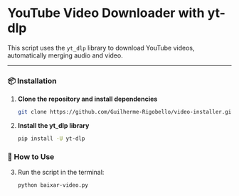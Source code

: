 # YouTube Video Downloader with yt-dlp

This script uses the `yt_dlp` library to download YouTube videos, automatically merging audio and video.

---


### 📦 Installation

1. **Clone the repository and install dependencies**
   
   ```bash
   git clone https://github.com/Guilherme-Rigobello/video-installer.git
   
2. **Install the yt_dlp library**  
   ```bash
   pip install -U yt-dlp

### 🚀 How to Use
3. Run the script in the terminal:

   ```bash
   python baixar-video.py
